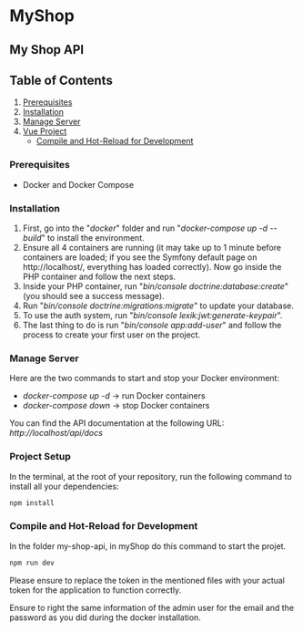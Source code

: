 # MyShop

## My Shop API

## Table of Contents

1. [Prerequisites](#prerequisites)
2. [Installation](#installation)
3. [Manage Server](#manage-server)
4. [Vue Project](#vue-project)
    - [Compile and Hot-Reload for Development](#compile-and-hot-reload-for-development)

### Prerequisites

- Docker and Docker Compose

### Installation

1. First, go into the "*docker*" folder and run "*docker-compose up -d --build*" to install the environment.
2. Ensure all 4 containers are running (it may take up to 1 minute before containers are loaded; if you see the Symfony default page on http://localhost/, everything has loaded correctly). Now go inside the PHP container and follow the next steps.
3. Inside your PHP container, run "*bin/console doctrine:database:create*" (you should see a success message).
4. Run "*bin/console doctrine:migrations:migrate*" to update your database.
5. To use the auth system, run "*bin/console lexik:jwt:generate-keypair*".
6. The last thing to do is run "*bin/console app:add-user*" and follow the process to create your first user on the project.

### Manage Server

Here are the two commands to start and stop your Docker environment:

- *docker-compose up -d* -> run Docker containers
- *docker-compose down* -> stop Docker containers

You can find the API documentation at the following URL: *http://localhost/api/docs*


### Project Setup

In the terminal, at the root of your repository, run the following command to install all your dependencies:

```sh
npm install
```

### Compile and Hot-Reload for Development

In the folder my-shop-api, in myShop do this command to start the projet.

```sh
npm run dev
```

Please ensure to replace the token in the mentioned files with your actual token for the application to function correctly.

Ensure to right the same information of the admin user for the email and the password as you did during the docker installation.
